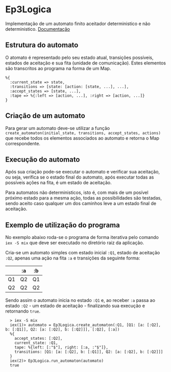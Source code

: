 # Ep3Logica

Implementação de um automato finito aceitador deterministico e não deterministico.
[Documentação](http://./doc/index.html)

## Estrutura do automato

O atomato é representado pelo seu estado atual, transições possíveis, estados de aceitação e sua fita (unidade de comunicação).
Estes elementos são transcritos ao programa na forma de um Map.

```
%{
  :current_state => state, 
  :transitions => [state: [action: [state, ...], ...],
  :accept_states => [state, ...],
  :tape => %{:left => [action, ...], :right => [action, ...]}
}
```

## Criação de um automato

Para gerar um automato deve-se utilizar a função `create_automaton(initial_state, transitions, accept_states, actions)` que recebe todos os elementos associados ao automato e retorna o Map correspondente.

## Execução do automato

Após sua criação pode-se executar o automato e verificar sua aceitação, ou seja, verifica se o estado final do automato, após executar todas as possíveis ações na fita, é um estado de aceitação.

Para automatos não deterministicos, isto é, com mais de um posível próximo estado para a mesma ação, todas as possibilidades são testadas, sendo aceito caso qualquer um dos caminhos leve a um estado final de aceitação.


## Exemplo de utilização do programa

No exemplo abaixo roda-se o programa de forma iterativa pelo comando ```iex -S mix``` que deve ser executado no diretório raiz da aplicação.

Cria-se um automato simples com estado inicial `:Q1`, estado de aceitação `:Q2`, apenas uma ação na fita `:a` e transições da seguinte forma:

|    | :a | :b |
|----|----|----|
| Q1 | Q2 | Q1 |
| Q2 | Q2 | Q2 |


Sendo assim o automato inicia no estado `:Q1` e, ao receber `:a` passa ao estado `:Q2` - um estado de aceitação - finalizando sua execução e retornando `true`.

```
  > iex -S mix
  iex(1)> automato = Ep3Logica.create_automaton(:Q1, [Q1: [a: [:Q2], b: [:Q1]], Q2: [a: [:Q2], b: [:Q2]]], [:Q2], [:a])
  %{
    accept_states: [:Q2],
    current_state: :Q1,
    tape: %{left: [:"$"], right: [:a, :"$"]},
    transitions: [Q1: [a: [:Q2], b: [:Q1]], Q2: [a: [:Q2], b: [:Q2]]]
  }
  iex(2)> Ep3Logica.run_automaton(automato)
  true
```

